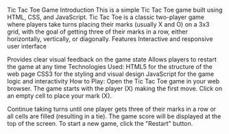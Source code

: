 Tic Tac Toe Game
Introduction
This is a simple Tic Tac Toe game built using HTML, CSS, and JavaScript. Tic Tac Toe is a classic two-player game where players take turns placing their marks (usually X and O) on a 3x3 grid, with the goal of getting three of their marks in a row, either horizontally, vertically, or diagonally.
Features
Interactive and responsive user interface

Provides clear visual feedback on the game state
Allows players to restart the game at any time
Technologies Used:
HTML5 for the structure of the web page
CSS3 for the styling and visual design
JavaScript for the game logic and interactivity
How to Play:
Open the Tic Tac Toe game in your web browser.
The game starts with the player (X) making the first move.
Click on an empty cell to place your mark (X).

Continue taking turns until one player gets three of their marks in a row or all cells are filled (resulting in a tie).
The game score will be displayed at the top of the screen.
To start a new game, click the "Restart" button.
